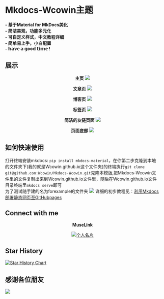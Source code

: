 # Mkdocs-Wcowin主题

**- 基于Material for MkDocs美化**  
**- 简洁美观，功能多元化**  
**- 可自定义样式，中文教程详细**  
**- 简单易上手，小白配置**  
**- 𝕙𝕒𝕧𝕖 𝕒 𝕘𝕠𝕠𝕕 𝕥𝕚𝕞𝕖 !**


## 展示
<center>

**主页**
![](https://cn.mcecy.com/image/20231014/cda59880832afc0431a15b5c1ccc2203.png)  

**文章页**
![](https://cn.mcecy.com/image/20231014/589c5daf1c07116225ea93131b7a1a36.png)    

**博客页**
![](https://cn.mcecy.com/image/20231014/404bafe5eb3d7259638e442b2c31729b.png)  

**标签页**
![](https://cn.mcecy.com/image/20231014/425bf7fef96dd23e80b0c32da0819c5e.png)  

**简洁的友链页面**
![](https://cn.mcecy.com/image/20231014/a6272231f79b3ebd1c91add55be5ec5e.png)  

**页面底部**
![](https://cn.mcecy.com/image/20231014/4631396ede3295cdba9176fbb6b9e02c.png)
</center>

## 如何快速使用
打开终端安装mkdocs: `pip install mkdocs-material`，在你第二步克隆到本地的文件夹下(我的就是Wcowin.github.io这个文件夹)的终端执行`git clone git@github.com:Wcowin/Mkdocs-Wcowin.git`克隆本模版,把Mkdocs-Wcowin文件里的文件复制出来到Wcowin.github.io文件里，随后在Wcowin.github.io文件目录终端里`mkdocs serve`即可  
为了测试随手建的名为forexample的文件夹
![](https://cn.mcecy.com/image/20231014/c8f94f481009a3127ad6e0e08a317659.png)
详细的初步教程见：[利用Mkdocs部署静态网页至GitHubpages](README-CN.md)

## Connect with me

<center>

**MuseLink**

<p>
  
  <a href="https://muselink.cc/Wcowin" target="_blank">
    <img src="https://cn.mcecy.com/image/20230822/24afe45d85f111894db6db75d74d1f1d.png" alt="个人名片">
  </a>
</p>  


</center>




## Star History

[![Star History Chart](https://api.star-history.com/svg?repos=Wcowin/Mkdocs-Wcowin&type=Date)](https://star-history.com/#Wcowin/Mkdocs-Wcowin&Date)


## 感谢各位朋友

![](https://cn.mcecy.com/image/20231014/e07e117eece8d2afbda2702a27166e26.png)
